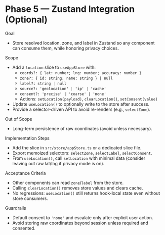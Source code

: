 # Phase 5 — Zustand Integration (Optional)

Goal
- Store resolved location, zone, and label in Zustand so any component can consume them, while honoring privacy choices.

Scope
- Add a `location` slice to `useAppStore` with:
  - `coords?: { lat: number; lng: number; accuracy: number }`
  - `zone?: { id: string; name: string } | null`
  - `label?: string | null`
  - `source?: 'geolocation' | 'ip' | 'cache'`
  - `consent?: 'precise' | 'coarse' | 'none'`
  - Actions: `setLocation(payload)`, `clearLocation()`, `setConsent(value)`
- Update `useLocation()` to optionally write to the store after success.
- Provide a selector-driven API to avoid re-renders (e.g., `selectZone`).

Out of Scope
- Long-term persistence of raw coordinates (avoid unless necessary).

Implementation Steps
- Add the slice in `src/store/appStore.ts` or a dedicated slice file.
- Export memoized selectors: `selectZone`, `selectLabel`, `selectConsent`.
- From `useLocation()`, call `setLocation` with minimal data (consider leaving out raw lat/lng if privacy mode is on).

Acceptance Criteria
- Other components can read `zone`/`label` from the store.
- Calling `clearLocation()` removes store values and clears cache.
- No regressions: `useLocation()` still returns hook-local state even without store consumers.

Guardrails
- Default consent to `'none'` and escalate only after explicit user action.
- Avoid storing raw coordinates beyond session unless required and consented.
